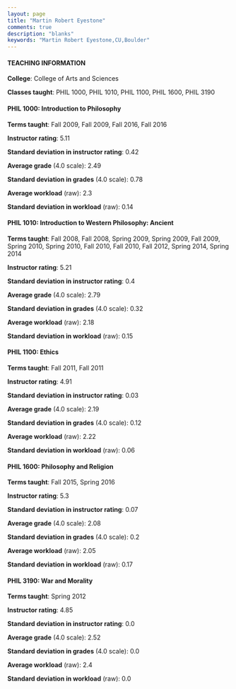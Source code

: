 ```yaml
---
layout: page
title: "Martin Robert Eyestone" 
comments: true
description: "blanks"
keywords: "Martin Robert Eyestone,CU,Boulder"
---
```

<head>
<script src="https://ajax.googleapis.com/ajax/libs/jquery/2.1.3/jquery.min.js"></script>
<script src="https://dl.dropboxusercontent.com/s/pc42nxpaw1ea4o9/highcharts.js?dl=0"></script>
<!-- <script src="../assets/js/highcharts.js"></script> -->
<style type="text/css">@font-face {
	font-family: "Bebas Neue";
	src: url(https://www.filehosting.org/file/details/544349/BebasNeue Regular.otf) format("opentype");
	}
	h1.Bebas { 
		font-family: "Bebas Neue", Verdana, Tahoma;
	}
</style>
</head>
	   
#### TEACHING INFORMATION

**College**: College of Arts and Sciences

**Classes taught**: PHIL 1000, PHIL 1010, PHIL 1100, PHIL 1600, PHIL 3190

#### PHIL 1000: Introduction to Philosophy

**Terms taught**: Fall 2009, Fall 2009, Fall 2016, Fall 2016

**Instructor rating**: 5.11

**Standard deviation in instructor rating**: 0.42

**Average grade** (4.0 scale): 2.49

**Standard deviation in grades** (4.0 scale): 0.78

**Average workload** (raw): 2.3

**Standard deviation in workload** (raw): 0.14

#### PHIL 1010: Introduction to Western Philosophy: Ancient

**Terms taught**: Fall 2008, Fall 2008, Spring 2009, Spring 2009, Fall 2009, Spring 2010, Spring 2010, Fall 2010, Fall 2010, Fall 2012, Spring 2014, Spring 2014

**Instructor rating**: 5.21

**Standard deviation in instructor rating**: 0.4

**Average grade** (4.0 scale): 2.79

**Standard deviation in grades** (4.0 scale): 0.32

**Average workload** (raw): 2.18

**Standard deviation in workload** (raw): 0.15

#### PHIL 1100: Ethics

**Terms taught**: Fall 2011, Fall 2011

**Instructor rating**: 4.91

**Standard deviation in instructor rating**: 0.03

**Average grade** (4.0 scale): 2.19

**Standard deviation in grades** (4.0 scale): 0.12

**Average workload** (raw): 2.22

**Standard deviation in workload** (raw): 0.06

#### PHIL 1600: Philosophy and Religion

**Terms taught**: Fall 2015, Spring 2016

**Instructor rating**: 5.3

**Standard deviation in instructor rating**: 0.07

**Average grade** (4.0 scale): 2.08

**Standard deviation in grades** (4.0 scale): 0.2

**Average workload** (raw): 2.05

**Standard deviation in workload** (raw): 0.17

#### PHIL 3190: War and Morality

**Terms taught**: Spring 2012

**Instructor rating**: 4.85

**Standard deviation in instructor rating**: 0.0

**Average grade** (4.0 scale): 2.52

**Standard deviation in grades** (4.0 scale): 0.0

**Average workload** (raw): 2.4

**Standard deviation in workload** (raw): 0.0

